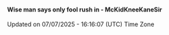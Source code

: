 #### Wise man says only fool rush in - McKidKneeKaneSir
Updated on 07/07/2025 - 16:16:07 (UTC) Time Zone
